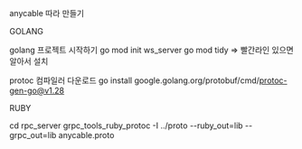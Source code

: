anycable 따라 만들기

GOLANG

golang 프로젝트 시작하기
go mod init ws_server
go mod tidy  => 빨간라인 있으면 알아서 설치

protoc 컴파일러 다운로드
go install google.golang.org/protobuf/cmd/protoc-gen-go@v1.28


RUBY

cd rpc_server
grpc_tools_ruby_protoc -I ../proto --ruby_out=lib --grpc_out=lib anycable.proto